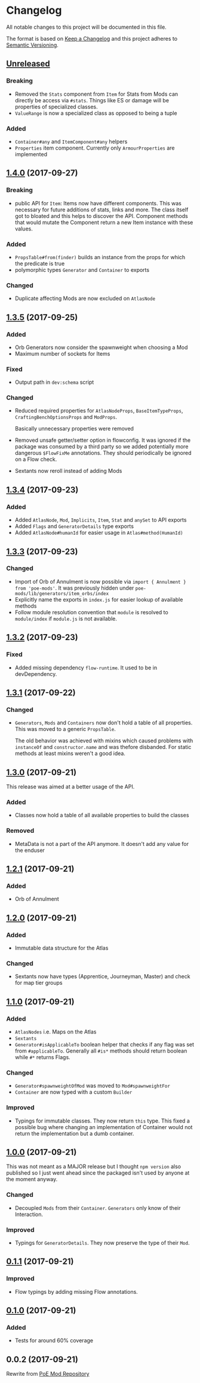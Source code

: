 # Changelog

All notable changes to this project will be documented in this file.

The format is based on [Keep a Changelog](http://keepachangelog.com/en/1.0.0/) and this project adheres to [Semantic Versioning](http://semver.org/spec/v2.0.0.html).
## [Unreleased](https://github.com/eps1lon/poe-mods/compare/v1.4.0...HEAD)
### Breaking
- Removed the `Stats` component from `Item` for Stats from Mods can directly be
  access via `#stats`. Things like ES or damage will be properties of 
  specialized classes.
- `ValueRange` is now a specialized class as opposed to being a tuple
### Added
- `Container#any` and `ItemComponent#any` helpers
- `Properties` item component. Currently only `ArmourProperties` are implemented

## [1.4.0](https://github.com/eps1lon/poe-mods/compare/v1.3.5...v1.4.0) (2017-09-27)
### Breaking
- public API for `Item`: Items now have different components. This was necessary
  for future additions of stats, links and more. The class itself got to bloated
  and this helps to discover the API. Component methods that would mutate the 
  Component return a new Item instance with these values.
### Added
- `PropsTable#from(finder)` builds an instance from the props for which the predicate is true
- polymorphic types `Generator` and `Container` to exports
### Changed
- Duplicate affecting Mods are now excluded on `AtlasNode`

## [1.3.5](https://github.com/eps1lon/poe-mods/compare/v1.3.4...v1.3.5) (2017-09-25)
### Added
- Orb Generators now consider the spawnweight when choosing a Mod
- Maximum number of sockets for Items
### Fixed
- Output path in `dev:schema` script
### Changed
- Reduced required properties for `AtlasNodeProps`, `BaseItemTypeProps`, `CraftingBenchOptionsProps` and `ModProps`.

  Basically unnecessary properties were removed
- Removed unsafe getter/setter option in flowconfig. It was ignored if the package
  was consumed by a third party so we added potentially more dangerous `$FlowFixMe`
  annotations. They should periodically be ignored on a Flow check.
- Sextants now reroll instead of adding Mods

## [1.3.4](https://github.com/eps1lon/poe-mods/compare/v1.3.3...v1.3.4)  (2017-09-23)
### Added
- Added `AtlasNode`, `Mod`, `Implicits`, `Item`, `Stat` and `anySet` to API exports 
- Added `Flags` and `GeneratorDetails` type exports
- Added `AtlasNode#humanId` for easier usage in `Atlas#method(HumanId)`

## [1.3.3](https://github.com/eps1lon/poe-mods/compare/v1.3.2...v1.3.3)  (2017-09-23)
### Changed
- Import of Orb of Annulment is now possible via ```import { Annulment } from 'poe-mods'```. It was previously hidden under `poe-mods/lib/generators/item_orbs/index`
- Explicitly name the exports in `index.js` for easier lookup of available methods
- Follow module resolution convention that `module` is resolved to `module/index` if `module.js` is not available.

## [1.3.2](https://github.com/eps1lon/poe-mods/compare/v1.3.1...v1.3.2)  (2017-09-23)
### Fixed
- Added missing dependency `flow-runtime`. It used to be in devDependency.

## [1.3.1](https://github.com/eps1lon/poe-mods/compare/v1.3.0...v1.3.1)  (2017-09-22)
### Changed
- `Generators`, `Mods` and `Containers` now don't hold a table of all properties. This was moved to a generic `PropsTable`. 
  
  The old behavior was achieved with mixins which caused problems with `instanceOf` and `constructor.name` and was thefore disbanded. For static methods at least mixins weren't a good idea.

## [1.3.0](https://github.com/eps1lon/poe-mods/compare/v1.2.1...v1.3.0)  (2017-09-21)
This release was aimed at a better usage of the API.
### Added
- Classes now hold a table of all available properties to build the classes
### Removed
- MetaData is not a part of the API anymore. It doesn't add any value for the enduser

## [1.2.1](https://github.com/eps1lon/poe-mods/compare/v1.2.0...v1.2.1)  (2017-09-21)
### Added
- Orb of Annulment

## [1.2.0](https://github.com/eps1lon/poe-mods/compare/v1.1.0...v1.2.0)  (2017-09-21)
### Added
- Immutable data structure for the Atlas
### Changed
- Sextants now have types (Apprentice, Journeyman, Master) and check for map tier groups

## [1.1.0](https://github.com/eps1lon/poe-mods/compare/v1.0.0...v1.1.0)  (2017-09-21)
### Added
- `AtlasNodes` i.e. Maps on the Atlas
- `Sextants`
- `Generator#isApplicableTo` boolean helper that checks if any flag was set from `#applicableTo`. Generally all `#is*` methods should return boolean while `#*` returns Flags.

### Changed
- `Generator#spawnweightOfMod` was moved to `Mod#spawnweightFor`
- `Container` are now typed with a custom `Builder`

### Improved
- Typings for immutable classes. They now return `this` type. This fixed a possible bug where changing an implementation of Container would not return the implementation but a dumb container.

## [1.0.0](https://github.com/eps1lon/poe-mods/compare/v0.1.1...v1.0.0)  (2017-09-21)
This was not meant as a MAJOR release but I thought `npm version` also published so I just went ahead since the packaged isn't used by anyone at the moment anyway.

### Changed
- Decoupled `Mods` from their `Container`. `Generators` only know of their Interaction.

### Improved
- Typings for `GeneratorDetails`. They now preserve the type of their `Mod`.

## [0.1.1](https://github.com/eps1lon/poe-mods/compare/v0.1.0...v0.1.1)  (2017-09-21)

### Improved
- Flow typings by adding missing Flow annotations.

## [0.1.0](https://github.com/eps1lon/poe-mods/compare/v0.0.2...v0.1.0)  (2017-09-21)
### Added
- Tests for around 60% coverage

## 0.0.2 (2017-09-21)
Rewrite from [PoE Mod Repository](https://github.com/eps1lon/poe_mod_repository/)